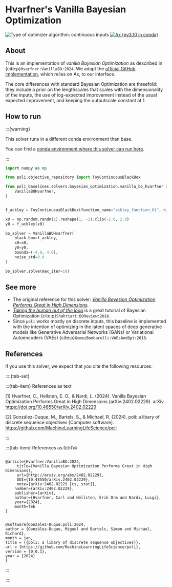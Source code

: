 
# Hvarfner's Vanilla Bayesian Optimization

![Type of optimizer algorithm: continuous inputs](https://img.shields.io/badge/Type-continuous_inputs-cyan)
[![Ax (py3.10 in conda)](https://github.com/MachineLearningLifeScience/poli-baselines/actions/workflows/python-tox-testing-ax.yml/badge.svg)](https://github.com/MachineLearningLifeScience/poli-baselines/actions/workflows/python-tox-testing-ax.yml) 

## About


This is an implementation of _vanilla Bayesian Optimization_ as described in {cite:p}`Hvarfner:VanillaBO:2024`. We adapt the [official GitHub implementation](https://github.com/hvarfner/vanilla_bo_in_highdim), which relies on Ax, to our interface.

The core differences with standard Bayesian Optimization are threefold: they include a prior on the lengthscales that scales with the dimensionality of the inputs, the use of log-expected improvement instead of the usual expected improvement, and keeping the outputscale constant at 1.


## How to run

:::{warning}

This solver runs in a different conda environment than base.

You can find a [conda environment where this solver can run here](https://github.com/MachineLearningLifeScience/poli-baselines/blob/fb7d3b6f48c58d05c114cab4ff45b8f5c02428c5/src/poli_baselines/core/utils/ax/environment.ax.yml#L1).

:::

```python
import numpy as np

from poli.objective_repository import ToyContinuousBlackBox

from poli_baselines.solvers.bayesian_optimization.vanilla_bo_hvarfner import (
    VanillaBOHvarfner,
)


f_ackley = ToyContinuousBlackBox(function_name="ackley_function_01", n_dimensions=2)

x0 = np.random.randn(2).reshape(1, -1).clip(-2.0, 2.0)
y0 = f_ackley(x0)

bo_solver = VanillaBOHvarfner(
    black_box=f_ackley,
    x0=x0,
    y0=y0,
    bounds=(-4.0, 4.0),
    noise_std=0.0
)

bo_solver.solve(max_iter=10)
```

## See more

- The original reference for this solver: [*Vanilla Bayesian Optimization Performs Great in High Dimensions*](https://arxiv.org/abs/2402.02229).
- [*Taking the human out of the loop*](https://www.cs.ox.ac.uk/people/nando.defreitas/publications/BayesOptLoop.pdf) is a great tutorial of Bayesian Optimization {cite:p}`Shahriari:BOReview:2016`.
- Since `poli` works mostly on discrete inputs, this baseline is implemented with the intention of optimizing in the latent spaces of deep generative models like Generative Adversarial Networks (GANs) or Variational Autoencoders (VAEs) {cite:p}`GomezBombarelli:VAEsAndOpt:2018`.


## References

If you use this solver, we expect that you cite the following resources:

::::{tab-set}

:::{tab-item} References as text

[1] Hvarfner, C., Hellsten, E. O., & Nardi, L. (2024). Vanilla Bayesian Optimization Performs Great in High Dimensions (arXiv:2402.02229). arXiv. https://doi.org/10.48550/arXiv.2402.02229

[2] González-Duque, M., Bartels, S., & Michael, R. (2024). poli: a libary of discrete sequence objectives [Computer software]. https://github.com/MachineLearningLifeScience/poli


:::

:::{tab-item} References as `BibTeX`

```

@article{Hvarfner:VanillaBO:2024,
     title={Vanilla Bayesian Optimization Performs Great in High Dimensions},
     url={http://arxiv.org/abs/2402.02229},
     DOI={10.48550/arXiv.2402.02229},
     note={arXiv:2402.02229 [cs, stat]},
    number={arXiv:2402.02229},
    publisher={arXiv},
    author={Hvarfner, Carl and Hellsten, Erik Orm and Nardi, Luigi},
    year={2024},
    month=feb
}


@software{Gonzalez-Duque:poli:2024,
author = {González-Duque, Miguel and Bartels, Simon and Michael, Richard},
month = jan,
title = {{poli: a libary of discrete sequence objectives}},
url = {https://github.com/MachineLearningLifeScience/poli},
version = {0.0.1},
year = {2024}
}

```

:::

::::

